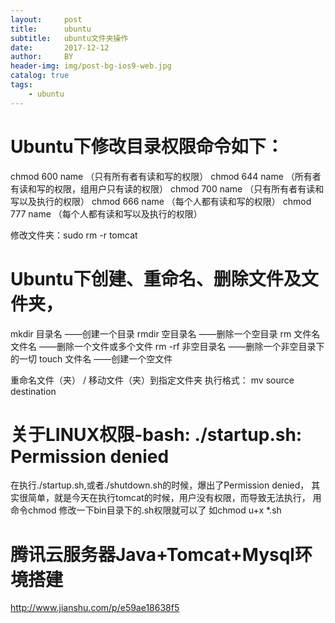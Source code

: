 ```yaml
---
layout:     post
title:      ubuntu
subtitle:   ubuntu文件夹操作
date:       2017-12-12
author:     BY
header-img: img/post-bg-ios9-web.jpg
catalog: true
tags:
    - ubuntu
---
```


# Ubuntu下修改目录权限命令如下：
chmod 600 name （只有所有者有读和写的权限）
chmod 644 name （所有者有读和写的权限，组用户只有读的权限）
chmod 700 name （只有所有者有读和写以及执行的权限）
chmod 666 name （每个人都有读和写的权限）
chmod 777 name （每个人都有读和写以及执行的权限）

修改文件夹：sudo rm -r tomcat

 # Ubuntu下创建、重命名、删除文件及文件夹，
mkdir 目录名 ——创建一个目录
rmdir 空目录名 ——删除一个空目录
rm 文件名 文件名 ——删除一个文件或多个文件
rm -rf 非空目录名 ——删除一个非空目录下的一切
touch 文件名 ——创建一个空文件

重命名文件（夹） / 移动文件（夹）到指定文件夹
执行格式： mv source destination


 # 关于LINUX权限-bash: ./startup.sh: Permission denied
<script type="text/javascript"></script><script type="text/javascript"></script>
在执行./startup.sh,或者./shutdown.sh的时候，爆出了Permission denied，
其实很简单，就是今天在执行tomcat的时候，用户没有权限，而导致无法执行，
用命令chmod 修改一下bin目录下的.sh权限就可以了
如chmod u+x *.sh

# 腾讯云服务器Java+Tomcat+Mysql环境搭建
http://www.jianshu.com/p/e59ae18638f5
